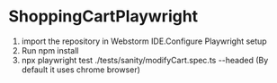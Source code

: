 # ShoppingCartPlaywright
1. import the repository in Webstorm IDE.Configure Playwright setup
2. Run npm install
3. npx playwright test ./tests/sanity/modifyCart.spec.ts --headed
(By default it uses chrome browser)
